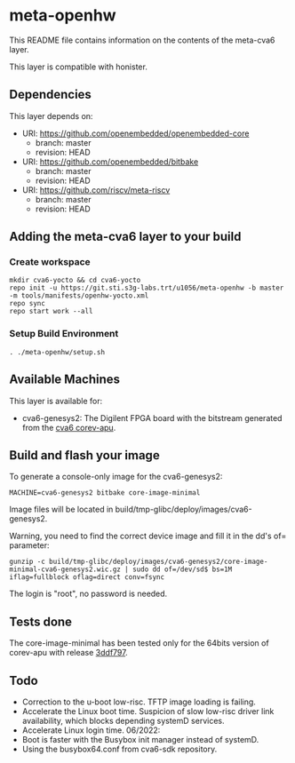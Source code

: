# meta-openhw

This README file contains information on the contents of the meta-cva6 layer.

This layer is compatible with honister.

## Dependencies

This layer depends on:

* URI: https://github.com/openembedded/openembedded-core
  * branch: master
  * revision: HEAD
* URI: https://github.com/openembedded/bitbake
  * branch: master
  * revision: HEAD
* URI: https://github.com/riscv/meta-riscv
  * branch: master  
  * revision: HEAD

## Adding the meta-cva6 layer to your build

### Create workspace
```text
mkdir cva6-yocto && cd cva6-yocto
repo init -u https://git.sti.s3g-labs.trt/u1056/meta-openhw -b master -m tools/manifests/openhw-yocto.xml
repo sync
repo start work --all
```

### Setup Build Environment
```text
. ./meta-openhw/setup.sh
```

## Available Machines

This layer is available for:

* cva6-genesys2: The Digilent FPGA board with the bitstream generated from the [cva6 corev-apu](https://github.com/openhwgroup/cva6).

## Build and flash your image

To generate a console-only image for the cva6-genesys2:
```text
MACHINE=cva6-genesys2 bitbake core-image-minimal
```
Image files will be located in build/tmp-glibc/deploy/images/cva6-genesys2.

Warning, you need to find the correct device image and fill it in the dd's of= parameter:

```gunzip -c build/tmp-glibc/deploy/images/cva6-genesys2/core-image-minimal-cva6-genesys2.wic.gz | sudo dd of=/dev/sd$ bs=1M iflag=fullblock oflag=direct conv=fsync```

The login is "root", no password is needed.

## Tests done

The core-image-minimal has been tested only for the 64bits version of corev-apu with release [3ddf797](https://github.com/openhwgroup/cva6/tree/3ddf797e95923fd11113c8e443046105dfbf8843).

## Todo

- Correction to the u-boot low-risc. TFTP image loading is failing.
- Accelerate the Linux boot time. Suspicion of slow low-risc driver link availability, which blocks depending systemD services.
- Accelerate Linux login time.
06/2022:
- Boot is faster with the Busybox init manager instead of systemD.
- Using the busybox64.conf from cva6-sdk repository.
